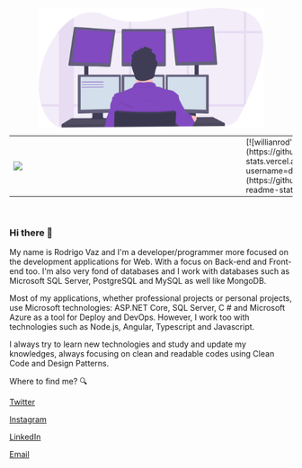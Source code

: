 <p>
    <img width="400px" align="center" style="display: block; margin: 0 auto; cursor: normal;" src="svg/programming.svg" />
</p>

<table>
    <tbody>
    <tr>
        <td>
            <img width="400px" align="left" src="https://github-readme-stats.vercel.app/api/top-langs/?username=drigovz&hide=html&layout=compact&theme=buefy" />
        </td>
        <td>
            [![willianrod's wakatime stats](https://github-readme-stats.vercel.app/api/wakatime?username=drigovz)](https://github.com/anuraghazra/github-readme-stats)
        </td>
    </tr>
    </tbody>
</table>

<br />

### Hi there 👋

My name is Rodrigo Vaz and I'm a developer/programmer more focused on the development applications for Web. With a focus on Back-end and Front-end too. I'm also very fond of databases and I work with databases such as Microsoft SQL Server, PostgreSQL and MySQL as well like MongoDB.

Most of my applications, whether professional projects or personal projects, use Microsoft technologies: ASP.NET Core, SQL Server, C # and Microsoft Azure as a tool for Deploy and DevOps. However, I work too with technologies such as Node.js, Angular, Typescript and Javascript.

I always try to learn new technologies and study and update my knowledges, always focusing on clean and readable codes using Clean Code and Design Patterns.

Where to find me? 🔍

<a href="https://twitter.com/drigovz" target="_blank">Twitter</a>

<a href="https://www.instagram.com/drigo_vz/" target="_blank">Instagram</a>

<a href="https://www.linkedin.com/in/rodrigo-vaz-del-pino/" target="_blank">LinkedIn</a>

<a href="mailto:rodrigodp2014@gmail.com">Email</a>